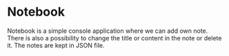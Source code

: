 # Notebook

Notebook is a simple console application where we can add own note. There is also a possibility to change the title or content in the note or delete it.
The notes are kept in JSON file.
